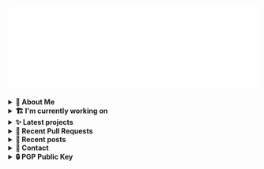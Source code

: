 ![藍](ai.svg)

<details>
  <summary><b>🌠 About Me</b></summary>
  <br/>

- 藍
- Earthling, Front-end Developer.
- Owner of [!mportantImport](https://github.com/importantimport)
- Member of [Lume](https://github.com/lumeland)
- Contributor of [TailwindCSS](https://github.com/tailwindlabs/tailwindcss), [ComfyUI](https://github.com/comfyanonymous/ComfyUI), [MDUI](https://github.com/zdhxiong/mdui) and more

</details>
<details>
  <summary><b>🏗️ I'm currently working on</b></summary>
  <br/>


- [importantimport/mcu-extra](https://github.com/importantimport/mcu-extra) - 🖼️ Additional packages to add new features and bug fixes to Material Color Utilities. (3 days ago)
- [lumeland/lume](https://github.com/lumeland/lume) - 🔥 Static site generator for Deno 🦕 (5 days ago)
- [importantimport/hatsu](https://github.com/importantimport/hatsu) - 🩵 Self-hosted &amp; Fully-automated ActivityPub Bridge for Static Sites. [WIP] (1 week ago)
- [importantimport/fff](https://github.com/importantimport/fff) - 🌟 The Flexible &amp; Functional Frontmatter Solution. (2 weeks ago)
- [importantimport/hsno](https://github.com/importantimport/hsno) - 🐳 !mportantImport&#39;s Next-Gen Blog Starter. [WIP] (2 weeks ago)
- [kwaa/sonik-qwik](https://github.com/kwaa/sonik-qwik) - [Alpha] Qwik preset for the Sonik (2 weeks ago)
- [fedikit/fedikit](https://github.com/fedikit/fedikit) - 🧱 Building Blocks for Fediverse. (3 weeks ago)
- [sonikjs/sonik](https://github.com/sonikjs/sonik) - [Alpha] The meta-framework for Edges (3 weeks ago)
- [fedikit/aoba](https://github.com/fedikit/aoba) - 🍃 Fediverse Integration for Lume &amp; Hono. (3 weeks ago)
- [importantimport/shiraha](https://github.com/importantimport/shiraha) - ❄ Material 3-inspired Classless CSS Framework. [WIP] (3 weeks ago)

</details>
<details>
  <summary><b>✨ Latest projects</b></summary>
  <br/>


- [kwaa/sonik-qwik](https://github.com/kwaa/sonik-qwik) - [Alpha] Qwik preset for the Sonik
- [kwaa/comet](https://github.com/kwaa/comet) - 🌠 Comet Gateway - 实验性 Naiveproxy 透明网关. [WIP]
- [kwaa/csgo](https://github.com/kwaa/csgo) - My CS:GO crosshair &amp; scripts.
- [kwaa/flytosocial](https://github.com/kwaa/flytosocial) - 🪽 An attempt to run a GoToSocial instance at fly.io.
- [kwaa/ech-playground](https://github.com/kwaa/ech-playground) - 🔒 Play with TLS Encrypted Client Hello
- [kwaa/hexo-lightningcss](https://github.com/kwaa/hexo-lightningcss) - ⚡️ LightningCSS Plugin for Hexo
- [kwaa/naive](https://github.com/kwaa/naive) - 🐸 Dockerized NaiveProxy (Monthly Update)
- [kwaa/hexo-partytown](https://github.com/kwaa/hexo-partytown) - 🎉 Partytown Integration for Hexo
- [kwaa/todoli](https://github.com/kwaa/todoli) - 🥔 Yet Another To Do List.
- [kwaa/bk](https://github.com/kwaa/bk) - ./kwaa.dev/bk

</details>
<details>
  <summary><b>🎨 Recent Pull Requests</b></summary>
  <br/>


- [feat(mdx): support recma plugins](https://github.com/lumeland/lume/pull/521) on [lumeland/lume](https://github.com/lumeland/lume) (5 days ago)
- [chore(package): set type module](https://github.com/kwaa/unocss/pull/1) on [kwaa/unocss](https://github.com/kwaa/unocss) (1 week ago)
- [feat!: move to ESM-only and fix package exports](https://github.com/unocss/unocss/pull/3380) on [unocss/unocss](https://github.com/unocss/unocss) (2 weeks ago)
- [feat(unocss): support css transformers](https://github.com/lumeland/lume/pull/516) on [lumeland/lume](https://github.com/lumeland/lume) (2 weeks ago)
- [refactor: support async `renderToString`](https://github.com/sonikjs/sonik/pull/13) on [sonikjs/sonik](https://github.com/sonikjs/sonik) (3 weeks ago)
- [feat(hono-jsx): precompile jsx](https://github.com/lumeland/experimental-plugins/pull/31) on [lumeland/experimental-plugins](https://github.com/lumeland/experimental-plugins) (3 weeks ago)
- [update server types](https://github.com/lumeland/lume/pull/507) on [lumeland/lume](https://github.com/lumeland/lume) (1 month ago)
- [HonoJSX Plugin](https://github.com/lumeland/experimental-plugins/pull/30) on [lumeland/experimental-plugins](https://github.com/lumeland/experimental-plugins) (1 month ago)
- [refactor(server): use `Deno.serve()`](https://github.com/lumeland/lume/pull/501) on [lumeland/lume](https://github.com/lumeland/lume) (1 month ago)
- [middlewares: support more redirect code](https://github.com/lumeland/lume/pull/499) on [lumeland/lume](https://github.com/lumeland/lume) (1 month ago)

</details>
<details>
  <summary><b>📜 Recent posts</b></summary>
  <br/>


- [2023 年 7 月：我最近在写什么](https://kwaa.dev/2023/07) (4 months ago)
- [I 卡也要炼！本地运行 Stable Diffusion &amp; ComfyUI](https://kwaa.dev/stable-diffusion) (8 months ago)
- [为红米 2 刷入 postmarketOS Edge &#43; GNOME Mobile](https://kwaa.dev/redmi2-pmos) (9 months ago)
- [为 nRF52840 Dongle 刷入 CanoKey 固件](https://kwaa.dev/canokey-nrf52) (11 months ago)
- [2022 总结](https://kwaa.dev/2023) (11 months ago)

👉 read more at [./kwaa.dev](https://kwaa.dev)

</details>
<details>
  <summary><b>📧 Contact</b></summary>
  <br/>

- Blog: https://kwaa.dev
- Matrix: [@kwaa:matrix.org](https://matrix.to/#/@kwaa:matrix.org)

👋 If u want to say hello, I'll be happy to meet u.

</details>
<details>
  <summary><b>🔒 PGP Public Key</b></summary>
  <br/>
  
```
pub   ed25519/0x4444777733334444 2022-05-16 [C] [expires: 2025-01-07]
      Key fingerprint = ABCB A12F 1A8E 3CCC F10B  5109 4444 7777 3333 4444
uid                   [ultimate] 藍+85CD <kwa[a]kwaa.dev>
uid                   [ultimate] 藍+85CD (GitHub) &lt;50108258+kwaa[a]users.noreply.github.com>
uid                   [ultimate] [jpeg image of size 889]
sub   ed25519/0xBCB0111111111111 2022-12-24 [S] [expires: 2025-01-07]
sub   ed25519/0x6656222222222222 2022-10-27 [A] [expires: 2025-01-07]
sub   cv25519/0x6EC06EC06EC06EC0 2022-10-05 [E] [expires: 2025-01-07]

# via keys.openpgp.org
gpg --keyserver hkps://keys.openpgp.org --recv-keys 4444777733334444
# via kwaa.dev
gpg --fetch-keys https://kwaa.dev/pgp/4734.pgp
```

</details>
